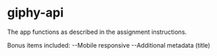 # giphy-api

The app functions as described in the assignment instructions.

Bonus items included:
--Mobile responsive
--Additional metadata (title)
